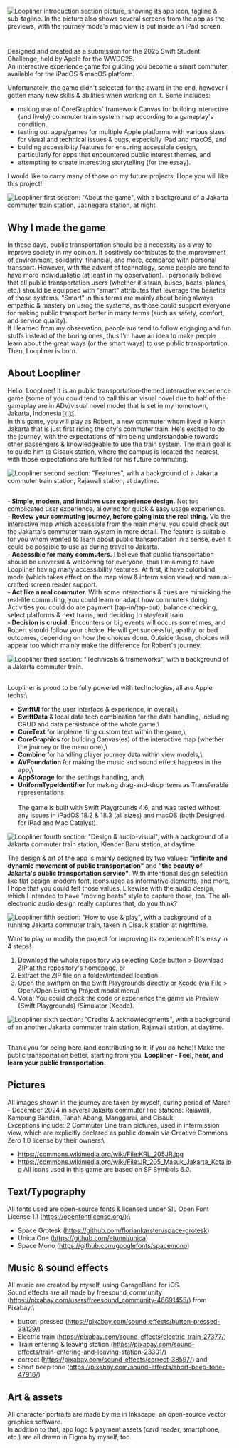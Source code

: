 ![Loopliner introduction section picture, showing its app icon, tagline & sub-tagline. In the picture also shows several screens from the app as the previews, with the journey mode's map view is put inside an iPad screen.](https://github.com/lonard2/Loopliner/blob/main/README%20Assets/Loopliner%20intro.png)

#
Designed and created as a submission for the 2025 Swift Student Challenge, held by Apple for the WWDC25.\
An interactive experience game for guiding you become a smart commuter, available for the iPadOS & macOS platform.

Unfortunately, the game didn't selected for the award in the end, however I gotten many new skills & abilities when working on it.
Some includes:
- making use of CoreGraphics' framework Canvas for building interactive (and lively) commuter train system map according to a gameplay's condition,
- testing out apps/games for multiple Apple platforms with various sizes for visual and technical issues & bugs, especially iPad and macOS, and
- building accessiblity features for ensuring accessible design, particularly for apps that encountered public interest themes, and
- attempting to create interesting storytelling (for the essay).

I would like to carry many of those on my future projects.
Hope you will like this project!

![Loopliner first section: "About the game", with a background of a Jakarta commuter train station, Jatinegara station, at night.](https://github.com/lonard2/Loopliner/blob/main/README%20Assets/Section%201.png)
## Why I made the game
In these days, public transportation should be a necessity as a way to improve society in my opinion. It positively contributes to the improvement of environment, solidarity, financial, and more, compared with personal transport. However, with the advent of technology, some people are tend to have more individualistic (at least in my observation). I personally believe that all public transportation users (whether it's train, buses, boats, planes, etc.) should be equipped with "smart" attributes that leverage the benefits of those systems. "Smart" in this terms are mainly about being always empathic & mastery on using the systems, as those could support everyone for making public transport better in many terms (such as safety, comfort, and service quality).\
If I learned from my observation, people are tend to follow engaging and fun stuffs instead of the boring ones, thus I'm have an idea to make people learn about the great ways (or the smart ways) to use public transportation. Then, Loopliner is born.

## About Loopliner
Hello, Loopliner! It is an public transportation-themed interactive experience game (some of you could tend to call this an visual novel due to half of the gameplay are in ADV/visual novel mode) that is set in my hometown, Jakarta, Indonesia 🇮🇩.\
In this game, you will play as Robert, a new commuter whom lived in North Jakarta that is just first riding the city's commuter train. He's excited to do the journey, with the expectations of him being understandable towards other passengers & knowledgeable to use the train system. The main goal is to guide him to Cisauk station, where the campus is located the nearest, with those expectations are fulfilled for his future commuting.

![Loopliner second section: "Features", with a background of a Jakarta commuter train station, Rajawali station, at daytime.](https://github.com/lonard2/Loopliner/blob/main/README%20Assets/Section%202.png)
##
**- Simple, modern, and intuitive user experience design.** Not too complicated user experience, allowing for quick & easy usage experience.\
**- Review your commuting journey, before going into the real thing.** Via the interactive map which accessible from the main menu, you could check out the Jakarta's commuter train system in more detail. The feature is suitable for you whom wanted to learn about public transportation in a sense, even it could be possible to use as during travel to Jakarta.\
**- Accessible for many commuters.** I believe that public transportation should be universal & welcoming for everyone, thus I'm aiming to have Loopliner having many accessibility features. At first, it have colorblind mode (which takes effect on the map view & intermission view) and manual-crafted screen reader support.\
**- Act like a real commuter.** With some interactions & cues are mimicking the real-life commuting, you could learn or adapt how commuters doing. Activities you could do are payment (tap-in/tap-out), balance checking, select platforms & next trains, and deciding to stay/exit train.\
**- Decision is crucial.** Encounters or big events will occurs sometimes, and Robert should follow your choice. He will get successful, apathy, or bad outcomes, depending on how the choices done. Outside those, choices will appear too which mainly make the difference for Robert's journey.

![Loopliner third section: "Technicals & frameworks", with a background of a Jakarta commuter train.](https://github.com/lonard2/Loopliner/blob/main/README%20Assets/Section%203.png)
##
Loopliner is proud to be fully powered with technologies, all are Apple techs:\
- **SwiftUI** for the user interface & experience, in overall,\
- **SwiftData** & local data tech combination for the data handling, including CRUD and data persistance of the whole game,\
- **CoreText** for implementing custom text within the game,\
- **CoreGraphics** for building Canvas(es) of the interactive map (whether the journey or the menu one),\
- **Combine** for handling player journey data within view models,\
- **AVFoundation** for making the music and sound effect happens in the app,\
- **AppStorage** for the settings handling, and\
- **UniformTypeIdentifier** for making drag-and-drop items as Transferable representations.\
\
The game is built with Swift Playgrounds 4.6, and was tested without any issues in iPadOS 18.2 & 18.3 (all sizes) and macOS (both Designed for iPad and Mac Catalyst).

![Loopliner fourth section: "Design & audio-visual", with a background of a Jakarta commuter train station, Klender Baru station, at daytime.](https://github.com/lonard2/Loopliner/blob/main/README%20Assets/Section%204.png)

The design & art of the app is mainly designed by two values: **"infinite and dynamic movement of public transportation"** and **"the beauty of Jakarta's public transportation service"**. 
With intentional design selection like flat design, modern font, icons used as informative elements, and more, I hope that you could felt those values. Likewise with the audio design, which I intended to have "moving beats" style to capture those, too. The all-electronic audio design really captures that, do you think?

![Loopliner fifth section: "How to use & play", with a background of a running Jakarta commuter train, taken in Cisauk station at nighttime.](https://github.com/lonard2/Loopliner/blob/main/README%20Assets/Section%206.png)

Want to play or modify the project for improving its experience? It's easy in 4 steps!

1. Download the whole repository via selecting Code button > Download ZIP at the repository's homepage, or
2. Extract the ZIP file on a folder/intended location
3. Open the swiftpm on the Swift Playgrounds directly or Xcode (via File > Open/Open Existing Project modal menu)
4. Voila! You could check the code or experience the game via Preview (Swift Playgrounds) /Simulator (Xcode).

![Loopliner sixth section: "Credits & acknowledgments", with a background of an another Jakarta commuter train station, Rajawali station, at daytime.](https://github.com/lonard2/Loopliner/blob/main/README%20Assets/Section%205.png)

##
Thank you for being here (and contributing to it, if you do hehe)! Make the public transportation better, starting from you.
**Loopliner - Feel, hear, and learn your public transportation.**

## Pictures
All images shown in the journey are taken by myself,  during period of March - December 2024 in several Jakarta commuter line stations: Rajawali, Kampung Bandan, Tanah Abang, Manggarai, and Cisauk.\
Exceptions include: 2 Commuter Line train pictures, used in intermission view, which are explicitly declared as public domain via Creative Commons Zero 1.0 license by their owners:\
- https://commons.wikimedia.org/wiki/File:KRL_205JR.jpg
- https://commons.wikimedia.org/wiki/File:JR_205_Masuk_Jakarta_Kota.jpg
All icons used in this game are based on SF Symbols 6.0.

## Text/Typography
All fonts used are open-source fonts & licensed under SIL Open Font License 1.1 (https://openfontlicense.org/):\
- Space Grotesk (https://github.com/floriankarsten/space-grotesk)
- Unica One (https://github.com/etunni/unica)
- Space Mono (https://github.com/googlefonts/spacemono)

## Music & sound effects
All music are created by myself, using GarageBand for iOS.\
Sound effects are all made by freesound_community (https://pixabay.com/users/freesound_community-46691455/) from Pixabay:\
- button-pressed (https://pixabay.com/sound-effects/button-pressed-38129/)
- Electric train (https://pixabay.com/sound-effects/electric-train-27377/)
- Train entering & leaving station (https://pixabay.com/sound-effects/train-entering-and-leaving-station-23301/)
- correct (https://pixabay.com/sound-effects/correct-38597/) and
- Short beep tone (https://pixabay.com/sound-effects/short-beep-tone-47916/)

## Art & assets
All character portraits are made by me in Inkscape, an open-source vector graphics software.\
In addition to that, app logo & payment assets (card reader, smartphone, etc.) are all drawn in Figma by myself, too.
